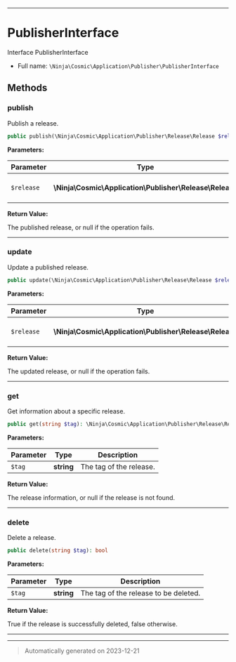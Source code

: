 ***

# PublisherInterface

Interface PublisherInterface



* Full name: `\Ninja\Cosmic\Application\Publisher\PublisherInterface`



## Methods


### publish

Publish a release.

```php
public publish(\Ninja\Cosmic\Application\Publisher\Release\Release $release): \Ninja\Cosmic\Application\Publisher\Release\Release|null
```








**Parameters:**

| Parameter | Type | Description |
|-----------|------|-------------|
| `$release` | **\Ninja\Cosmic\Application\Publisher\Release\Release** | The release to be published. |


**Return Value:**

The published release, or null if the operation fails.




***

### update

Update a published release.

```php
public update(\Ninja\Cosmic\Application\Publisher\Release\Release $release): \Ninja\Cosmic\Application\Publisher\Release\Release|null
```








**Parameters:**

| Parameter | Type | Description |
|-----------|------|-------------|
| `$release` | **\Ninja\Cosmic\Application\Publisher\Release\Release** | The release to be updated. |


**Return Value:**

The updated release, or null if the operation fails.




***

### get

Get information about a specific release.

```php
public get(string $tag): \Ninja\Cosmic\Application\Publisher\Release\Release|null
```








**Parameters:**

| Parameter | Type | Description |
|-----------|------|-------------|
| `$tag` | **string** | The tag of the release. |


**Return Value:**

The release information, or null if the release is not found.




***

### delete

Delete a release.

```php
public delete(string $tag): bool
```








**Parameters:**

| Parameter | Type | Description |
|-----------|------|-------------|
| `$tag` | **string** | The tag of the release to be deleted. |


**Return Value:**

True if the release is successfully deleted, false otherwise.




***


***
> Automatically generated on 2023-12-21

